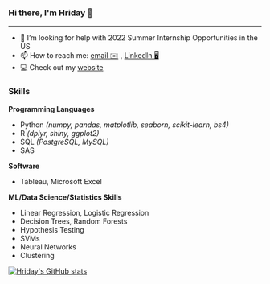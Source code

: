 ### Hi there, I'm Hriday 👋

* * *

<!-- - 🔭 I’m currently working on-->
<!-- - 🌱 I’m currently learning Tableau and Azure -->
- 🤔 I’m looking for help with 2022 Summer Internship Opportunities in the US
- 📫 How to reach me: [email ✉️](mailto:hbaghar@uw.edu) , [LinkedIn 🖥](https://www.linkedin.com/in/hridaybaghar)
- 💻 Check out my [website](hhtps://hbaghar.github.io)

### Skills
**Programming Languages**
- Python _(numpy, pandas, matplotlib, seaborn, scikit-learn, bs4)_
- R _(dplyr, shiny, ggplot2)_
- SQL _(PostgreSQL, MySQL)_
- SAS

**Software**
- Tableau, Microsoft Excel

**ML/Data Science/Statistics Skills**
- Linear Regression, Logistic Regression
- Decision Trees, Random Forests
- Hypothesis Testing
- SVMs
- Neural Networks
- Clustering

[![Hriday's GitHub stats](https://github-readme-stats.vercel.app/api?username=hbaghar&theme=midnight-purple)](https://github.com/anuraghazra/github-readme-stats)  
